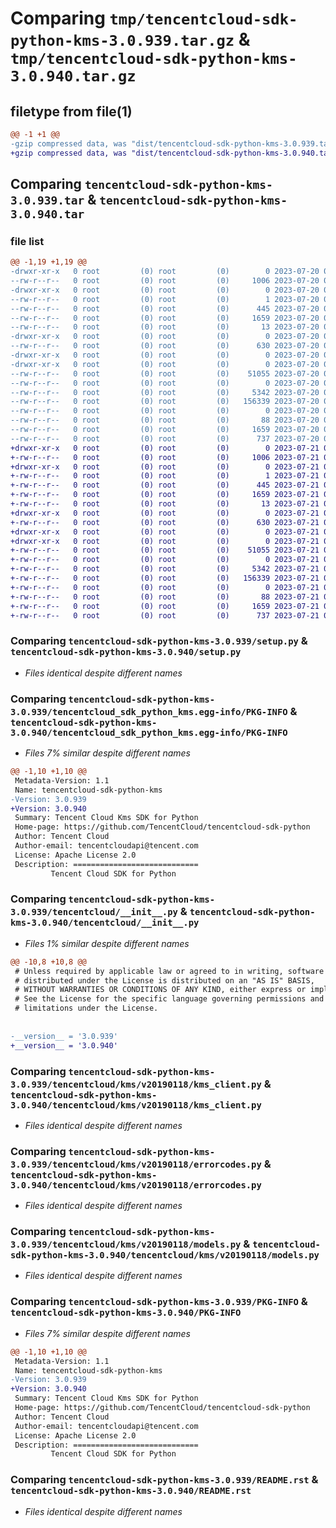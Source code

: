 # Comparing `tmp/tencentcloud-sdk-python-kms-3.0.939.tar.gz` & `tmp/tencentcloud-sdk-python-kms-3.0.940.tar.gz`

## filetype from file(1)

```diff
@@ -1 +1 @@
-gzip compressed data, was "dist/tencentcloud-sdk-python-kms-3.0.939.tar", last modified: Thu Jul 20 00:26:44 2023, max compression
+gzip compressed data, was "dist/tencentcloud-sdk-python-kms-3.0.940.tar", last modified: Fri Jul 21 00:44:54 2023, max compression
```

## Comparing `tencentcloud-sdk-python-kms-3.0.939.tar` & `tencentcloud-sdk-python-kms-3.0.940.tar`

### file list

```diff
@@ -1,19 +1,19 @@
-drwxr-xr-x   0 root         (0) root         (0)        0 2023-07-20 00:26:44.000000 tencentcloud-sdk-python-kms-3.0.939/
--rw-r--r--   0 root         (0) root         (0)     1006 2023-07-20 00:26:44.000000 tencentcloud-sdk-python-kms-3.0.939/setup.py
-drwxr-xr-x   0 root         (0) root         (0)        0 2023-07-20 00:26:44.000000 tencentcloud-sdk-python-kms-3.0.939/tencentcloud_sdk_python_kms.egg-info/
--rw-r--r--   0 root         (0) root         (0)        1 2023-07-20 00:26:44.000000 tencentcloud-sdk-python-kms-3.0.939/tencentcloud_sdk_python_kms.egg-info/dependency_links.txt
--rw-r--r--   0 root         (0) root         (0)      445 2023-07-20 00:26:44.000000 tencentcloud-sdk-python-kms-3.0.939/tencentcloud_sdk_python_kms.egg-info/SOURCES.txt
--rw-r--r--   0 root         (0) root         (0)     1659 2023-07-20 00:26:44.000000 tencentcloud-sdk-python-kms-3.0.939/tencentcloud_sdk_python_kms.egg-info/PKG-INFO
--rw-r--r--   0 root         (0) root         (0)       13 2023-07-20 00:26:44.000000 tencentcloud-sdk-python-kms-3.0.939/tencentcloud_sdk_python_kms.egg-info/top_level.txt
-drwxr-xr-x   0 root         (0) root         (0)        0 2023-07-20 00:26:44.000000 tencentcloud-sdk-python-kms-3.0.939/tencentcloud/
--rw-r--r--   0 root         (0) root         (0)      630 2023-07-20 00:26:44.000000 tencentcloud-sdk-python-kms-3.0.939/tencentcloud/__init__.py
-drwxr-xr-x   0 root         (0) root         (0)        0 2023-07-20 00:26:44.000000 tencentcloud-sdk-python-kms-3.0.939/tencentcloud/kms/
-drwxr-xr-x   0 root         (0) root         (0)        0 2023-07-20 00:26:44.000000 tencentcloud-sdk-python-kms-3.0.939/tencentcloud/kms/v20190118/
--rw-r--r--   0 root         (0) root         (0)    51055 2023-07-20 00:26:44.000000 tencentcloud-sdk-python-kms-3.0.939/tencentcloud/kms/v20190118/kms_client.py
--rw-r--r--   0 root         (0) root         (0)        0 2023-07-20 00:26:44.000000 tencentcloud-sdk-python-kms-3.0.939/tencentcloud/kms/v20190118/__init__.py
--rw-r--r--   0 root         (0) root         (0)     5342 2023-07-20 00:26:44.000000 tencentcloud-sdk-python-kms-3.0.939/tencentcloud/kms/v20190118/errorcodes.py
--rw-r--r--   0 root         (0) root         (0)   156339 2023-07-20 00:26:44.000000 tencentcloud-sdk-python-kms-3.0.939/tencentcloud/kms/v20190118/models.py
--rw-r--r--   0 root         (0) root         (0)        0 2023-07-20 00:26:44.000000 tencentcloud-sdk-python-kms-3.0.939/tencentcloud/kms/__init__.py
--rw-r--r--   0 root         (0) root         (0)       88 2023-07-20 00:26:44.000000 tencentcloud-sdk-python-kms-3.0.939/setup.cfg
--rw-r--r--   0 root         (0) root         (0)     1659 2023-07-20 00:26:44.000000 tencentcloud-sdk-python-kms-3.0.939/PKG-INFO
--rw-r--r--   0 root         (0) root         (0)      737 2023-07-20 00:26:44.000000 tencentcloud-sdk-python-kms-3.0.939/README.rst
+drwxr-xr-x   0 root         (0) root         (0)        0 2023-07-21 00:44:54.000000 tencentcloud-sdk-python-kms-3.0.940/
+-rw-r--r--   0 root         (0) root         (0)     1006 2023-07-21 00:44:54.000000 tencentcloud-sdk-python-kms-3.0.940/setup.py
+drwxr-xr-x   0 root         (0) root         (0)        0 2023-07-21 00:44:54.000000 tencentcloud-sdk-python-kms-3.0.940/tencentcloud_sdk_python_kms.egg-info/
+-rw-r--r--   0 root         (0) root         (0)        1 2023-07-21 00:44:54.000000 tencentcloud-sdk-python-kms-3.0.940/tencentcloud_sdk_python_kms.egg-info/dependency_links.txt
+-rw-r--r--   0 root         (0) root         (0)      445 2023-07-21 00:44:54.000000 tencentcloud-sdk-python-kms-3.0.940/tencentcloud_sdk_python_kms.egg-info/SOURCES.txt
+-rw-r--r--   0 root         (0) root         (0)     1659 2023-07-21 00:44:54.000000 tencentcloud-sdk-python-kms-3.0.940/tencentcloud_sdk_python_kms.egg-info/PKG-INFO
+-rw-r--r--   0 root         (0) root         (0)       13 2023-07-21 00:44:54.000000 tencentcloud-sdk-python-kms-3.0.940/tencentcloud_sdk_python_kms.egg-info/top_level.txt
+drwxr-xr-x   0 root         (0) root         (0)        0 2023-07-21 00:44:54.000000 tencentcloud-sdk-python-kms-3.0.940/tencentcloud/
+-rw-r--r--   0 root         (0) root         (0)      630 2023-07-21 00:44:54.000000 tencentcloud-sdk-python-kms-3.0.940/tencentcloud/__init__.py
+drwxr-xr-x   0 root         (0) root         (0)        0 2023-07-21 00:44:54.000000 tencentcloud-sdk-python-kms-3.0.940/tencentcloud/kms/
+drwxr-xr-x   0 root         (0) root         (0)        0 2023-07-21 00:44:54.000000 tencentcloud-sdk-python-kms-3.0.940/tencentcloud/kms/v20190118/
+-rw-r--r--   0 root         (0) root         (0)    51055 2023-07-21 00:44:54.000000 tencentcloud-sdk-python-kms-3.0.940/tencentcloud/kms/v20190118/kms_client.py
+-rw-r--r--   0 root         (0) root         (0)        0 2023-07-21 00:44:54.000000 tencentcloud-sdk-python-kms-3.0.940/tencentcloud/kms/v20190118/__init__.py
+-rw-r--r--   0 root         (0) root         (0)     5342 2023-07-21 00:44:54.000000 tencentcloud-sdk-python-kms-3.0.940/tencentcloud/kms/v20190118/errorcodes.py
+-rw-r--r--   0 root         (0) root         (0)   156339 2023-07-21 00:44:54.000000 tencentcloud-sdk-python-kms-3.0.940/tencentcloud/kms/v20190118/models.py
+-rw-r--r--   0 root         (0) root         (0)        0 2023-07-21 00:44:54.000000 tencentcloud-sdk-python-kms-3.0.940/tencentcloud/kms/__init__.py
+-rw-r--r--   0 root         (0) root         (0)       88 2023-07-21 00:44:54.000000 tencentcloud-sdk-python-kms-3.0.940/setup.cfg
+-rw-r--r--   0 root         (0) root         (0)     1659 2023-07-21 00:44:54.000000 tencentcloud-sdk-python-kms-3.0.940/PKG-INFO
+-rw-r--r--   0 root         (0) root         (0)      737 2023-07-21 00:44:54.000000 tencentcloud-sdk-python-kms-3.0.940/README.rst
```

### Comparing `tencentcloud-sdk-python-kms-3.0.939/setup.py` & `tencentcloud-sdk-python-kms-3.0.940/setup.py`

 * *Files identical despite different names*

### Comparing `tencentcloud-sdk-python-kms-3.0.939/tencentcloud_sdk_python_kms.egg-info/PKG-INFO` & `tencentcloud-sdk-python-kms-3.0.940/tencentcloud_sdk_python_kms.egg-info/PKG-INFO`

 * *Files 7% similar despite different names*

```diff
@@ -1,10 +1,10 @@
 Metadata-Version: 1.1
 Name: tencentcloud-sdk-python-kms
-Version: 3.0.939
+Version: 3.0.940
 Summary: Tencent Cloud Kms SDK for Python
 Home-page: https://github.com/TencentCloud/tencentcloud-sdk-python
 Author: Tencent Cloud
 Author-email: tencentcloudapi@tencent.com
 License: Apache License 2.0
 Description: ============================
         Tencent Cloud SDK for Python
```

### Comparing `tencentcloud-sdk-python-kms-3.0.939/tencentcloud/__init__.py` & `tencentcloud-sdk-python-kms-3.0.940/tencentcloud/__init__.py`

 * *Files 1% similar despite different names*

```diff
@@ -10,8 +10,8 @@
 # Unless required by applicable law or agreed to in writing, software
 # distributed under the License is distributed on an "AS IS" BASIS,
 # WITHOUT WARRANTIES OR CONDITIONS OF ANY KIND, either express or implied.
 # See the License for the specific language governing permissions and
 # limitations under the License.
 
 
-__version__ = '3.0.939'
+__version__ = '3.0.940'
```

### Comparing `tencentcloud-sdk-python-kms-3.0.939/tencentcloud/kms/v20190118/kms_client.py` & `tencentcloud-sdk-python-kms-3.0.940/tencentcloud/kms/v20190118/kms_client.py`

 * *Files identical despite different names*

### Comparing `tencentcloud-sdk-python-kms-3.0.939/tencentcloud/kms/v20190118/errorcodes.py` & `tencentcloud-sdk-python-kms-3.0.940/tencentcloud/kms/v20190118/errorcodes.py`

 * *Files identical despite different names*

### Comparing `tencentcloud-sdk-python-kms-3.0.939/tencentcloud/kms/v20190118/models.py` & `tencentcloud-sdk-python-kms-3.0.940/tencentcloud/kms/v20190118/models.py`

 * *Files identical despite different names*

### Comparing `tencentcloud-sdk-python-kms-3.0.939/PKG-INFO` & `tencentcloud-sdk-python-kms-3.0.940/PKG-INFO`

 * *Files 7% similar despite different names*

```diff
@@ -1,10 +1,10 @@
 Metadata-Version: 1.1
 Name: tencentcloud-sdk-python-kms
-Version: 3.0.939
+Version: 3.0.940
 Summary: Tencent Cloud Kms SDK for Python
 Home-page: https://github.com/TencentCloud/tencentcloud-sdk-python
 Author: Tencent Cloud
 Author-email: tencentcloudapi@tencent.com
 License: Apache License 2.0
 Description: ============================
         Tencent Cloud SDK for Python
```

### Comparing `tencentcloud-sdk-python-kms-3.0.939/README.rst` & `tencentcloud-sdk-python-kms-3.0.940/README.rst`

 * *Files identical despite different names*

